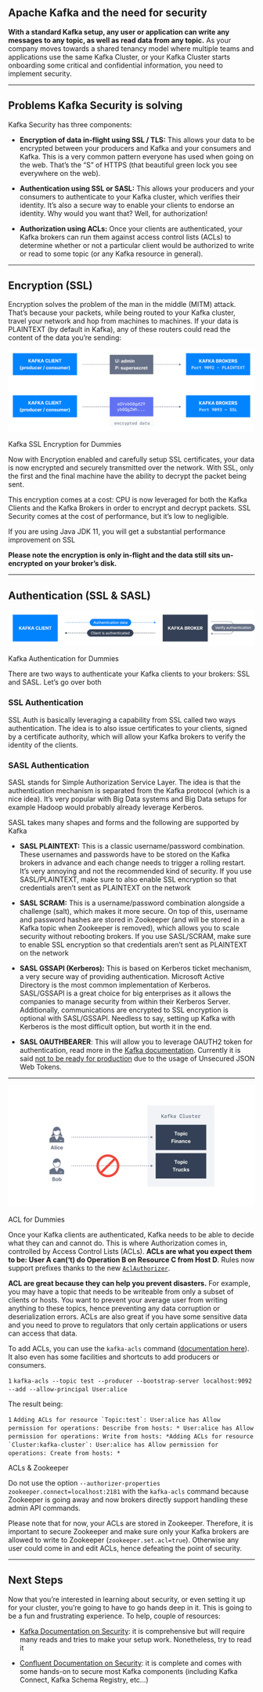 ## Apache Kafka and the need for security

**With a standard Kafka setup, any user or application can write any messages to any topic, as well as read data from any topic.** As your company moves towards a shared tenancy model where multiple teams and applications use the same Kafka Cluster, or your Kafka Cluster starts onboarding some critical and confidential information, you need to implement security.

___

## Problems Kafka Security is solving

Kafka Security has three components:

- **Encryption of data in-flight using SSL / TLS:** This allows your data to be encrypted between your producers and Kafka and your consumers and Kafka. This is a very common pattern everyone has used when going on the web. That’s the “S” of HTTPS (that beautiful green lock you see everywhere on the web).

- **Authentication using SSL or SASL:** This allows your producers and your consumers to authenticate to your Kafka cluster, which verifies their identity. It’s also a secure way to enable your clients to endorse an identity. Why would you want that? Well, for authorization!

- **Authorization using ACLs:** Once your clients are authenticated, your Kafka brokers can run them against access control lists (ACLs) to determine whether or not a particular client would be authorized to write or read to some topic (or any Kafka resource in general).

___

## Encryption (SSL)

Encryption solves the problem of the man in the middle (MITM) attack. That’s because your packets, while being routed to your Kafka cluster, travel your network and hop from machines to machines. If your data is PLAINTEXT (by default in Kafka), any of these routers could read the content of the data you’re sending:

![Adv_Kafka_Security_1.webp](markdown-images/Adv_Kafka_Security_1.webp)

Kafka SSL Encryption for Dummies

Now with Encryption enabled and carefully setup SSL certificates, your data is now encrypted and securely transmitted over the network. With SSL, only the first and the final machine have the ability to decrypt the packet being sent.

This encryption comes at a cost: CPU is now leveraged for both the Kafka Clients and the Kafka Brokers in order to encrypt and decrypt packets. SSL Security comes at the cost of performance, but it’s low to negligible.

If you are using Java JDK 11, you will get a substantial performance improvement on SSL

**Please note the encryption is only in-flight and the data still sits un-encrypted on your broker’s disk.**

___

## Authentication (SSL & SASL)

![Adv_Kafka_Security_2.webp](markdown-images/Adv_Kafka_Security_2.webp)

Kafka Authentication for Dummies

There are two ways to authenticate your Kafka clients to your brokers: SSL and SASL. Let’s go over both

### SSL Authentication

SSL Auth is basically leveraging a capability from SSL called two ways authentication. The idea is to also issue certificates to your clients, signed by a certificate authority, which will allow your Kafka brokers to verify the identity of the clients.

### SASL Authentication

SASL stands for Simple Authorization Service Layer. The idea is that the authentication mechanism is separated from the Kafka protocol (which is a nice idea). It’s very popular with Big Data systems and Big Data setups for example Hadoop would probably already leverage Kerberos.

SASL takes many shapes and forms and the following are supported by Kafka

- **SASL PLAINTEXT:** This is a classic username/password combination. These usernames and passwords have to be stored on the Kafka brokers in advance and each change needs to trigger a rolling restart. It’s very annoying and not the recommended kind of security. If you use SASL/PLAINTEXT, make sure to also enable SSL encryption so that credentials aren’t sent as PLAINTEXT on the network

- **SASL SCRAM:** This is a username/password combination alongside a challenge (salt), which makes it more secure. On top of this, username and password hashes are stored in Zookeeper (and will be stored in a Kafka topic when Zookeeper is removed), which allows you to scale security without rebooting brokers. If you use SASL/SCRAM, make sure to enable SSL encryption so that credentials aren’t sent as PLAINTEXT on the network

- **SASL GSSAPI (Kerberos):** This is based on Kerberos ticket mechanism, a very secure way of providing authentication. Microsoft Active Directory is the most common implementation of Kerberos. SASL/GSSAPI is a great choice for big enterprises as it allows the companies to manage security from within their Kerberos Server. Additionally, communications are encrypted to SSL encryption is optional with SASL/GSSAPI. Needless to say, setting up Kafka with Kerberos is the most difficult option, but worth it in the end.

- **SASL OAUTHBEARER**: This will allow you to leverage OAUTH2 token for authentication, read more in the [Kafka documentation](https://kafka.apache.org/documentation/#security_sasl_oauthbearer). Currently it is said [not to be ready for production](https://kafka.apache.org/documentation/#security_sasl_oauthbearer_security) due to the usage of Unsecured JSON Web Tokens.

___

![Kafka_Authorization_with_ACLs.webp](markdown-images/Kafka_Authorization_with_ACLs.webp)

ACL for Dummies

Once your Kafka clients are authenticated, Kafka needs to be able to decide what they can and cannot do. This is where Authorization comes in, controlled by Access Control Lists (ACLs). **ACLs are what you expect them to be: User A can(‘t) do Operation B on Resource C from Host D**. Rules now support prefixes thanks to the new [`AclAuthorizer`](https://kafka.apache.org/documentation/#security_authz).

**ACL are great because they can help you prevent disasters.** For example, you may have a topic that needs to be writeable from only a subset of clients or hosts. You want to prevent your average user from writing anything to these topics, hence preventing any data corruption or deserialization errors. ACLs are also great if you have some sensitive data and you need to prove to regulators that only certain applications or users can access that data.

To add ACLs, you can use the `kafka-acls` command ([documentation here](https://kafka.apache.org/documentation/#security_authz_cli)). It also even has some facilities and shortcuts to add producers or consumers.

`1` `kafka-acls --topic test --producer --bootstrap-server localhost:9092 --add --allow-principal User:alice`

The result being:

`1` ``Adding ACLs for resource `Topic:test`: User:alice has Allow permission for operations: Describe from hosts: * User:alice has Allow permission for operations: Write from hosts: *Adding ACLs for resource `Cluster:kafka-cluster`: User:alice has Allow permission for operations: Create from hosts: *``

ACLs & Zookeeper

Do not use the option `--authorizer-properties zookeeper.connect=localhost:2181` with the `kafka-acls` command because Zookeeper is going away and now brokers directly support handling these admin API commands.

Please note that for now, your ACLs are stored in Zookeeper. Therefore, it is important to secure Zookeeper and make sure only your Kafka brokers are allowed to write to Zookeeper (`zookeeper.set.acl=true`). Otherwise any user could come in and edit ACLs, hence defeating the point of security.

___

## Next Steps

Now that you’re interested in learning about security, or even setting it up for your cluster, you’re going to have to go hands deep in it. This is going to be a fun and frustrating experience. To help, couple of resources:

- [Kafka Documentation on Security](https://kafka.apache.org/documentation/#security): it is comprehensive but will require many reads and tries to make your setup work. Nonetheless, try to read it

- [Confluent Documentation on Security](https://docs.confluent.io/4.0.0/security.html): it is complete and comes with some hands-on to secure most Kafka components (including Kafka Connect, Kafka Schema Registry, etc…)